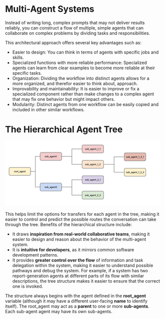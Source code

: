 # Multi-Agent Systems

Instead of writing long, complex prompts that may not deliver results reliably, you can construct a flow of multiple, simple agents that can collaborate on complex problems by dividing tasks and responsibilities.

This architectural approach offers several key advantages such as:

* Easier to design: You can think in terms of agents with specific jobs and skills.
* Specialized functions with more reliable performance: Specialized agents can learn from clear examples to become more reliable at their specific tasks.
* Organization: Dividing the workflow into distinct agents allows for a more organized, and therefor easier to think about, approach.
* Improvability and maintainability: It is easier to improve or fix a specialized component rather than make changes to a complex agent that may fix one behavior but might impact others.
* Modularity: Distinct agents from one workflow can be easily copied and included in other similar workflows.

# The Hierarchical Agent Tree
![](/images/agent_tree.png "This is a sample image.")

 This helps limit the options for transfers for each agent in the tree, making it easier to control and predict the possible routes the conversation can take through the tree. Benefits of the hierarchical structure include:

* It draws **inspiration from real-world collaborative teams**, making it easier to design and reason about the behavior of the multi-agent system.
* It is **intuitive for developers**, as it mirrors common software development patterns.
* It provides **greater control over the flow** of information and task delegation within the system, making it easier to understand possible pathways and debug the system. For example, if a system has two report-generation agents at different parts of its flow with similar descriptions, the tree structure makes it easier to ensure that the correct one is invoked.

The structure always begins with the agent defined in the **root_agent** variable (although it may have a different user-facing **name** to identify itself). The root_agent may act as a **parent** to one or more **sub-agents**. Each sub-agent agent may have its own sub-agents.
